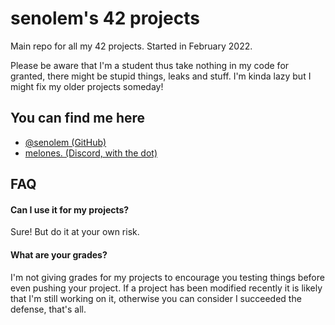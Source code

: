 
# senolem's 42 projects

Main repo for all my 42 projects. Started in February 2022.

Please be aware that I'm a student thus take nothing in my code for granted, there might be stupid things, leaks and stuff. I'm kinda lazy but I might fix my older projects someday!


## You can find me here

- [@senolem (GitHub)](https://www.github.com/senolem)
- [melones. (Discord, with the dot)](#)


## FAQ

#### Can I use it for my projects?

Sure! But do it at your own risk.

#### What are your grades?

I'm not giving grades for my projects to encourage you testing things before even pushing your project.
If a project has been modified recently it is likely that I'm still working on it, otherwise you can consider I succeeded the defense, that's all.


